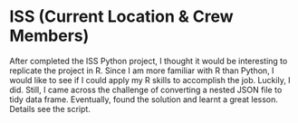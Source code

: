 # ISS (Current Location & Crew Members)
After completed the ISS Python project, I thought it would be interesting to replicate the project in R. Since I am more familiar with R than Python, I would like to see if I could apply my R skills to accomplish the job. Luckily, I did. Still, I came across the challenge of converting a nested JSON file to tidy data frame. Eventually, found the solution and learnt a great lesson. Details see the script.
